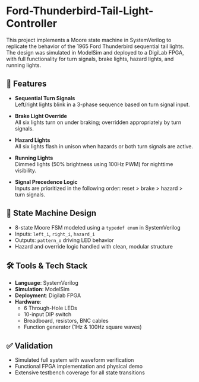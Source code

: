 # Ford-Thunderbird-Tail-Light-Controller

This project implements a Moore state machine in SystemVerilog to replicate the behavior of the 1965 Ford Thunderbird sequential tail lights. The design was simulated in ModelSim and deployed to a DigiLab FPGA, with full functionality for turn signals, brake lights, hazard lights, and running lights.

## 🚗 Features

- **Sequential Turn Signals**  
  Left/right lights blink in a 3-phase sequence based on turn signal input.

- **Brake Light Override**  
  All six lights turn on under braking; overridden appropriately by turn signals.

- **Hazard Lights**  
  All six lights flash in unison when hazards or both turn signals are active.

- **Running Lights**  
  Dimmed lights (50% brightness using 100Hz PWM) for nighttime visibility.

- **Signal Precedence Logic**  
  Inputs are prioritized in the following order: reset > brake > hazard > turn signals.

## 🧠 State Machine Design

- 8-state Moore FSM modeled using a `typedef enum` in SystemVerilog
- Inputs: `left_i`, `right_i`, `hazard_i`
- Outputs: `pattern_o` driving LED behavior
- Hazard and override logic handled with clean, modular structure

## 🛠 Tools & Tech Stack

- **Language**: SystemVerilog
- **Simulation**: ModelSim
- **Deployment**: Digilab FPGA
- **Hardware**:  
  - 6 Through-Hole LEDs  
  - 10-input DIP switch  
  - Breadboard, resistors, BNC cables  
  - Function generator (1Hz & 100Hz square waves)

## ✅ Validation

- Simulated full system with waveform verification
- Functional FPGA implementation and physical demo
- Extensive testbench coverage for all state transitions
